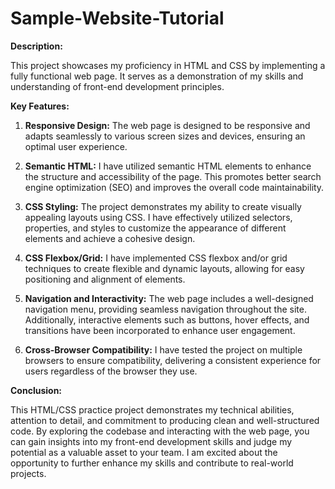 # Sample-Website-Tutorial
**Description:**

This project showcases my proficiency in HTML and CSS by implementing a fully functional web page. It serves as a demonstration of my skills and understanding of front-end development principles.

**Key Features:**

1. **Responsive Design:** The web page is designed to be responsive and adapts seamlessly to various screen sizes and devices, ensuring an optimal user experience.

2. **Semantic HTML:** I have utilized semantic HTML elements to enhance the structure and accessibility of the page. This promotes better search engine optimization (SEO) and improves the overall code maintainability.

3. **CSS Styling:** The project demonstrates my ability to create visually appealing layouts using CSS. I have effectively utilized selectors, properties, and styles to customize the appearance of different elements and achieve a cohesive design.

4. **CSS Flexbox/Grid:** I have implemented CSS flexbox and/or grid techniques to create flexible and dynamic layouts, allowing for easy positioning and alignment of elements.

5. **Navigation and Interactivity:** The web page includes a well-designed navigation menu, providing seamless navigation throughout the site. Additionally, interactive elements such as buttons, hover effects, and transitions have been incorporated to enhance user engagement.

6. **Cross-Browser Compatibility:** I have tested the project on multiple browsers to ensure compatibility, delivering a consistent experience for users regardless of the browser they use.

**Conclusion:**

This HTML/CSS practice project demonstrates my technical abilities, attention to detail, and commitment to producing clean and well-structured code. By exploring the codebase and interacting with the web page, you can gain insights into my front-end development skills and judge my potential as a valuable asset to your team. I am excited about the opportunity to further enhance my skills and contribute to real-world projects.
